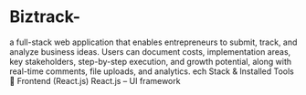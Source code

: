 # Biztrack-
a full-stack web application that enables entrepreneurs to submit, track, and analyze business ideas. Users can document costs, implementation areas, key stakeholders, step-by-step execution, and growth potential, along with real-time comments, file uploads, and analytics.  ech Stack &amp; Installed Tools 🔹 Frontend (React.js) React.js – UI framework
